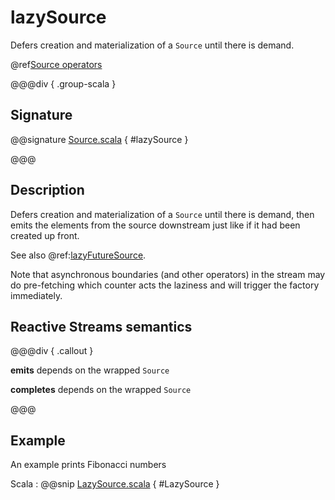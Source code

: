 # lazySource

Defers creation and materialization of a `Source` until there is demand.

@ref[Source operators](../index.md#source-operators)

@@@div { .group-scala }

## Signature

@@signature [Source.scala](/akka-stream/src/main/scala/akka/stream/scaladsl/Source.scala) { #lazySource }

@@@

## Description

Defers creation and materialization of a `Source` until there is demand, then emits the elements from the source
downstream just like if it had been created up front.

See also @ref:[lazyFutureSource](lazyFutureSource.md).

Note that asynchronous boundaries (and other operators) in the stream may do pre-fetching which counter acts
the laziness and will trigger the factory immediately.


## Reactive Streams semantics

@@@div { .callout }

**emits** depends on the wrapped `Source`

**completes** depends on the wrapped `Source`

@@@


## Example

An example prints Fibonacci numbers

Scala
: @@snip [LazySource.scala](/akka-docs/src/test/scala/docs/stream/operators/source/LazySource.scala) { #LazySource }


